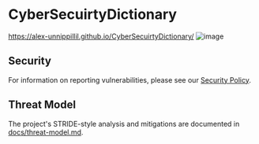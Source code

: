# CyberSecuirtyDictionary

https://alex-unnippillil.github.io/CyberSecuirtyDictionary/
![image](https://github.com/Alex-Unnippillil/CyberSecuirtyDictionary/assets/24538548/c5a54c56-babb-485d-b01c-4fdfb186325b)

## Security

For information on reporting vulnerabilities, please see our [Security Policy](SECURITY.md).

## Threat Model

The project's STRIDE-style analysis and mitigations are documented in [docs/threat-model.md](docs/threat-model.md).
